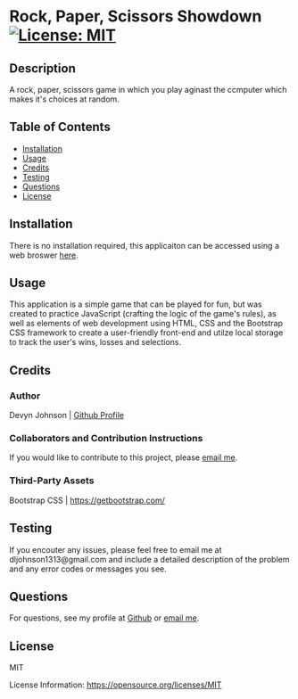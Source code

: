 # Rock, Paper, Scissors Showdown [![License: MIT](https://img.shields.io/badge/License-MIT-yellow.svg)](https://opensource.org/licenses/MIT)
            
## Description
<p>A rock, paper, scissors game in which you play aginast the ccmputer which makes it's choices at random.</p>
            
## Table of Contents
- [Installation](#installation)
- [Usage](#usage)
- [Credits](#credits)
- [Testing](#testing)
- [Questions](#questions)
- [License](#license)
            
## Installation
<p>There is no installation required, this applicaiton can be accessed using a web broswer <a href="https://devynjohnson.github.io/RockPaperScissors/">here</a>.</p>
            
## Usage
<p>This application is a simple game that can be played for fun, but was created to practice JavaScript (crafting the logic of the game's rules), as well as elements of web development using HTML, CSS and the Bootstrap CSS framework to create a user-friendly front-end and utilze local storage to track the user's wins, losses and selections.</p>
            
## Credits

### Author
<p>Devyn Johnson | <a href="https://github.com/DevynJohnson">Github Profile</a></p>
        
### Collaborators and Contribution Instructions

<p>If you would like to contribute to this project, please <a href="mailto:dljohnson1313@gmail.com">email me</a>.</p>
            
### Third-Party Assets
<p>Bootstrap CSS | <a href="https://getbootstrap.com/">https://getbootstrap.com/</a></p>

## Testing
<p>If you encouter any issues, please feel free to email me at dljohnson1313@gmail.com and include a detailed description of the problem and any error codes or messages you see.</p>

## Questions
<p>For questions, see my profile at <a href="https://github.com/DevynJohnson">Github</a> or <a href="mailto:dljohnson1313@gmail.com">email me</a>.</p>
            
## License
<p>MIT</p>
<p>License Information: <a href="https://opensource.org/licenses/MIT">https://opensource.org/licenses/MIT</a></p>
